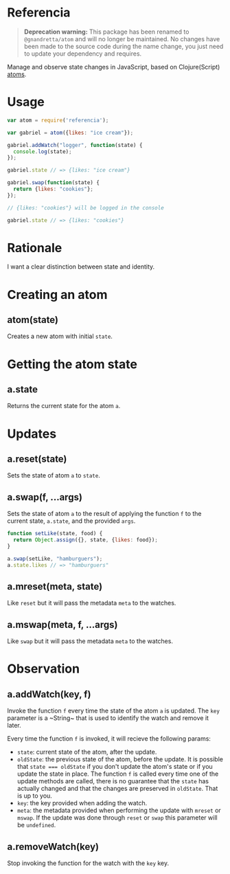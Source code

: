 # Referencia

> **Deprecation warning:** This package has been renamed to
> `@gnandretta/atom` and will no longer be maintained. No changes have
> been made to the source code during the name change, you just need
> to update your dependency and requires.

Manage and observe state changes in JavaScript, based on
Clojure(Script) [atoms](http://clojuredocs.org/clojure.core/atom).

# Usage

```js
var atom = require('referencia');

var gabriel = atom({likes: "ice cream"});

gabriel.addWatch("logger", function(state) {
  console.log(state);
});

gabriel.state // => {likes: "ice cream"}

gabriel.swap(function(state) {
  return {likes: "cookies"};
});

// {likes: "cookies"} will be logged in the console

gabriel.state // => {likes: "cookies"}
```

# Rationale

I want a clear distinction between state and identity.

# Creating an atom

## atom(state)

Creates a new atom with initial `state`.

# Getting the atom state

## a.state

Returns the current state for the atom `a`.

# Updates

## a.reset(state)

Sets the state of atom `a` to `state`.

## a.swap(f, ...args)

Sets the state of atom `a` to the result of applying the function `f`
to the current state, `a.state`, and the provided `args`.

```js
function setLike(state, food) {
  return Object.assign({}, state, {likes: food});
}

a.swap(setLike, "hamburguers");
a.state.likes // => "hamburguers"
```

## a.mreset(meta, state)

Like `reset` but it will pass the metadata `meta` to the watches.

## a.mswap(meta, f, ...args)

Like `swap` but it will pass the metadata `meta` to the watches.

# Observation

## a.addWatch(key, f)

Invoke the function `f` every time the state of the atom `a` is
updated. The `key` parameter is a ~String~ that is used to identify
the watch and remove it later.

Every time the function `f` is invoked, it will recieve the following
params:

- `state`: current state of the atom, after the update.
- `oldState`: the previous state of the atom, before the update. It is
  possible that `state === oldState` if you don't update the atom's
  state or if you update the state in place. The function `f` is
  called every time one of the update methods are called, there is no
  guarantee that the `state` has actually changed and that the changes
  are preserved in `oldState`. That is up to you.
- `key`: the key provided when adding the watch.
- `meta`: the metadata provided when performing the update with
  `mreset` or `mswap`. If the update was done through `reset` or
  `swap` this parameter will be `undefined`.

## a.removeWatch(key)

Stop invoking the function for the watch with the `key` key.
